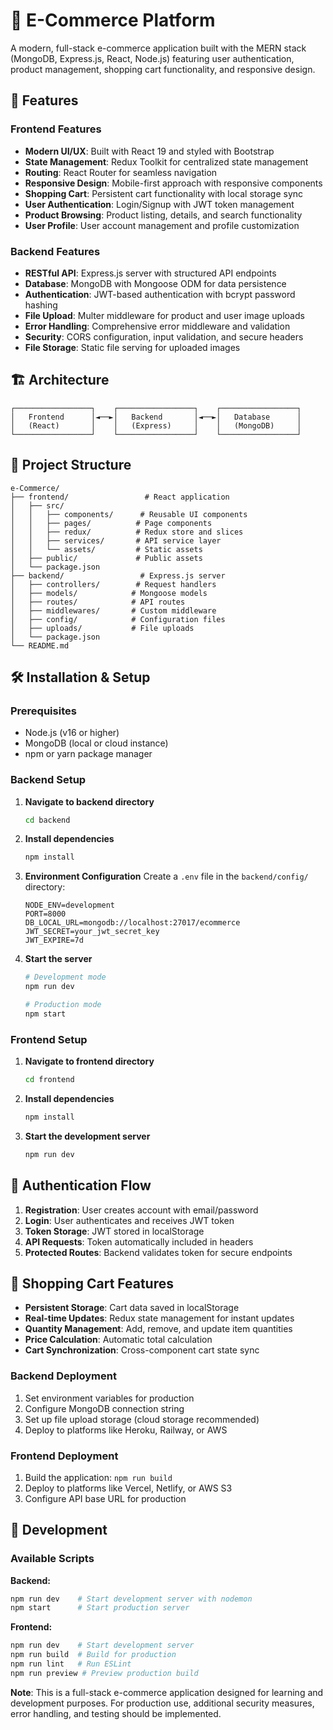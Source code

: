 # 🛒 E-Commerce Platform

A modern, full-stack e-commerce application built with the MERN stack (MongoDB, Express.js, React, Node.js) featuring user authentication, product management, shopping cart functionality, and responsive design.

## 🚀 Features

### Frontend Features

- **Modern UI/UX**: Built with React 19 and styled with Bootstrap
- **State Management**: Redux Toolkit for centralized state management
- **Routing**: React Router for seamless navigation
- **Responsive Design**: Mobile-first approach with responsive components
- **Shopping Cart**: Persistent cart functionality with local storage sync
- **User Authentication**: Login/Signup with JWT token management
- **Product Browsing**: Product listing, details, and search functionality
- **User Profile**: User account management and profile customization

### Backend Features

- **RESTful API**: Express.js server with structured API endpoints
- **Database**: MongoDB with Mongoose ODM for data persistence
- **Authentication**: JWT-based authentication with bcrypt password hashing
- **File Upload**: Multer middleware for product and user image uploads
- **Error Handling**: Comprehensive error middleware and validation
- **Security**: CORS configuration, input validation, and secure headers
- **File Storage**: Static file serving for uploaded images

## 🏗️ Architecture

```
┌─────────────────┐    ┌─────────────────┐    ┌─────────────────┐
│   Frontend      │◄──►│   Backend       │◄──►│   Database      │
│   (React)       │    │   (Express)     │    │   (MongoDB)     │
└─────────────────┘    └─────────────────┘    └─────────────────┘
```

## 📁 Project Structure

```
e-Commerce/
├── frontend/                 # React application
│   ├── src/
│   │   ├── components/      # Reusable UI components
│   │   ├── pages/          # Page components
│   │   ├── redux/          # Redux store and slices
│   │   ├── services/       # API service layer
│   │   └── assets/         # Static assets
│   ├── public/             # Public assets
│   └── package.json
├── backend/                 # Express.js server
│   ├── controllers/        # Request handlers
│   ├── models/            # Mongoose models
│   ├── routes/            # API routes
│   ├── middlewares/       # Custom middleware
│   ├── config/            # Configuration files
│   ├── uploads/           # File uploads
│   └── package.json
└── README.md
```

## 🛠️ Installation & Setup

### Prerequisites

- Node.js (v16 or higher)
- MongoDB (local or cloud instance)
- npm or yarn package manager

### Backend Setup

1. **Navigate to backend directory**

   ```bash
   cd backend
   ```

2. **Install dependencies**

   ```bash
   npm install
   ```

3. **Environment Configuration**
   Create a `.env` file in the `backend/config/` directory:

   ```env
   NODE_ENV=development
   PORT=8000
   DB_LOCAL_URL=mongodb://localhost:27017/ecommerce
   JWT_SECRET=your_jwt_secret_key
   JWT_EXPIRE=7d
   ```

4. **Start the server**

   ```bash
   # Development mode
   npm run dev

   # Production mode
   npm start
   ```

### Frontend Setup

1. **Navigate to frontend directory**

   ```bash
   cd frontend
   ```

2. **Install dependencies**

   ```bash
   npm install
   ```

3. **Start the development server**
   ```bash
   npm run dev
   ```

## 🔐 Authentication Flow

1. **Registration**: User creates account with email/password
2. **Login**: User authenticates and receives JWT token
3. **Token Storage**: JWT stored in localStorage
4. **API Requests**: Token automatically included in headers
5. **Protected Routes**: Backend validates token for secure endpoints

## 🛒 Shopping Cart Features

- **Persistent Storage**: Cart data saved in localStorage
- **Real-time Updates**: Redux state management for instant updates
- **Quantity Management**: Add, remove, and update item quantities
- **Price Calculation**: Automatic total calculation
- **Cart Synchronization**: Cross-component cart state sync

### Backend Deployment

1. Set environment variables for production
2. Configure MongoDB connection string
3. Set up file upload storage (cloud storage recommended)
4. Deploy to platforms like Heroku, Railway, or AWS

### Frontend Deployment

1. Build the application: `npm run build`
2. Deploy to platforms like Vercel, Netlify, or AWS S3
3. Configure API base URL for production

## 🔧 Development

### Available Scripts

**Backend:**

```bash
npm run dev    # Start development server with nodemon
npm start      # Start production server
```

**Frontend:**

```bash
npm run dev    # Start development server
npm run build  # Build for production
npm run lint   # Run ESLint
npm run preview # Preview production build
```

**Note**: This is a full-stack e-commerce application designed for learning and development purposes. For production use, additional security measures, error handling, and testing should be implemented.
